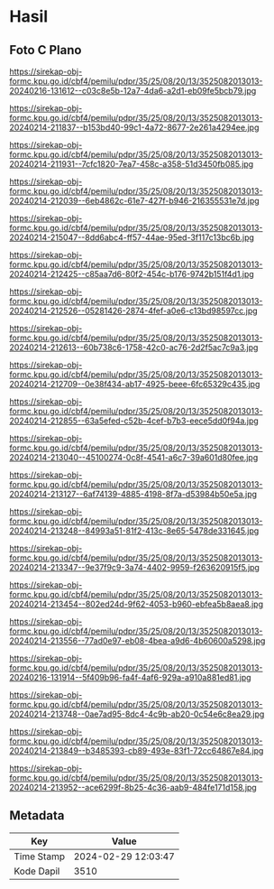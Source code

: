 # Hasil

## Foto C Plano

https://sirekap-obj-formc.kpu.go.id/cbf4/pemilu/pdpr/35/25/08/20/13/3525082013013-20240216-131612--c03c8e5b-12a7-4da6-a2d1-eb09fe5bcb79.jpg

https://sirekap-obj-formc.kpu.go.id/cbf4/pemilu/pdpr/35/25/08/20/13/3525082013013-20240214-211837--b153bd40-99c1-4a72-8677-2e261a4294ee.jpg

https://sirekap-obj-formc.kpu.go.id/cbf4/pemilu/pdpr/35/25/08/20/13/3525082013013-20240214-211931--7cfc1820-7ea7-458c-a358-51d3450fb085.jpg

https://sirekap-obj-formc.kpu.go.id/cbf4/pemilu/pdpr/35/25/08/20/13/3525082013013-20240214-212039--6eb4862c-61e7-427f-b946-216355531e7d.jpg

https://sirekap-obj-formc.kpu.go.id/cbf4/pemilu/pdpr/35/25/08/20/13/3525082013013-20240214-215047--8dd6abc4-ff57-44ae-95ed-3f117c13bc6b.jpg

https://sirekap-obj-formc.kpu.go.id/cbf4/pemilu/pdpr/35/25/08/20/13/3525082013013-20240214-212425--c85aa7d6-80f2-454c-b176-9742b151f4d1.jpg

https://sirekap-obj-formc.kpu.go.id/cbf4/pemilu/pdpr/35/25/08/20/13/3525082013013-20240214-212526--05281426-2874-4fef-a0e6-c13bd98597cc.jpg

https://sirekap-obj-formc.kpu.go.id/cbf4/pemilu/pdpr/35/25/08/20/13/3525082013013-20240214-212613--60b738c6-1758-42c0-ac76-2d2f5ac7c9a3.jpg

https://sirekap-obj-formc.kpu.go.id/cbf4/pemilu/pdpr/35/25/08/20/13/3525082013013-20240214-212709--0e38f434-ab17-4925-beee-6fc65329c435.jpg

https://sirekap-obj-formc.kpu.go.id/cbf4/pemilu/pdpr/35/25/08/20/13/3525082013013-20240214-212855--63a5efed-c52b-4cef-b7b3-eece5dd0f94a.jpg

https://sirekap-obj-formc.kpu.go.id/cbf4/pemilu/pdpr/35/25/08/20/13/3525082013013-20240214-213040--45100274-0c8f-4541-a6c7-39a601d80fee.jpg

https://sirekap-obj-formc.kpu.go.id/cbf4/pemilu/pdpr/35/25/08/20/13/3525082013013-20240214-213127--6af74139-4885-4198-8f7a-d53984b50e5a.jpg

https://sirekap-obj-formc.kpu.go.id/cbf4/pemilu/pdpr/35/25/08/20/13/3525082013013-20240214-213248--84993a51-81f2-413c-8e65-5478de331645.jpg

https://sirekap-obj-formc.kpu.go.id/cbf4/pemilu/pdpr/35/25/08/20/13/3525082013013-20240214-213347--9e37f9c9-3a74-4402-9959-f263620915f5.jpg

https://sirekap-obj-formc.kpu.go.id/cbf4/pemilu/pdpr/35/25/08/20/13/3525082013013-20240214-213454--802ed24d-9f62-4053-b960-ebfea5b8aea8.jpg

https://sirekap-obj-formc.kpu.go.id/cbf4/pemilu/pdpr/35/25/08/20/13/3525082013013-20240214-213556--77ad0e97-eb08-4bea-a9d6-4b60600a5298.jpg

https://sirekap-obj-formc.kpu.go.id/cbf4/pemilu/pdpr/35/25/08/20/13/3525082013013-20240216-131914--5f409b96-fa4f-4af6-929a-a910a881ed81.jpg

https://sirekap-obj-formc.kpu.go.id/cbf4/pemilu/pdpr/35/25/08/20/13/3525082013013-20240214-213748--0ae7ad95-8dc4-4c9b-ab20-0c54e6c8ea29.jpg

https://sirekap-obj-formc.kpu.go.id/cbf4/pemilu/pdpr/35/25/08/20/13/3525082013013-20240214-213849--b3485393-cb89-493e-83f1-72cc64867e84.jpg

https://sirekap-obj-formc.kpu.go.id/cbf4/pemilu/pdpr/35/25/08/20/13/3525082013013-20240214-213952--ace6299f-8b25-4c36-aab9-484fe171d158.jpg


## Metadata

| Key        | Value               |
| ---------- | ------------------- |
| Time Stamp | 2024-02-29 12:03:47 |
| Kode Dapil | 3510                |




